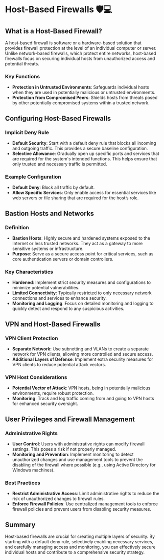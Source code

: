 # Host-Based Firewalls 🛡️💻

## What is a Host-Based Firewall?
A host-based firewall is software or a hardware-based solution that provides firewall protection at the level of an individual computer or server. Unlike network-based firewalls, which protect entire networks, host-based firewalls focus on securing individual hosts from unauthorized access and potential threats.

### Key Functions
- **Protection in Untrusted Environments**: Safeguards individual hosts when they are used in potentially malicious or untrusted environments.
- **Protection from Compromised Peers**: Shields hosts from threats posed by other potentially compromised systems within a trusted network.

## Configuring Host-Based Firewalls

### Implicit Deny Rule
- **Default Security**: Start with a default deny rule that blocks all incoming and outgoing traffic. This provides a secure baseline configuration.
- **Selective Allowance**: Gradually open up specific ports and services that are required for the system's intended functions. This helps ensure that only trusted and necessary traffic is permitted.

### Example Configuration
- **Default Deny**: Block all traffic by default.
- **Allow Specific Services**: Only enable access for essential services like web servers or file sharing that are required for the host’s role.

## Bastion Hosts and Networks

### Definition
- **Bastion Hosts**: Highly secure and hardened systems exposed to the Internet or less trusted networks. They act as a gateway to more sensitive systems or infrastructure.
- **Purpose**: Serve as a secure access point for critical services, such as core authentication servers or domain controllers.

### Key Characteristics
- **Hardened**: Implement strict security measures and configurations to minimize potential vulnerabilities.
- **Limited Connectivity**: Typically restricted to only necessary network connections and services to enhance security.
- **Monitoring and Logging**: Focus on detailed monitoring and logging to quickly detect and respond to any suspicious activities.

## VPN and Host-Based Firewalls

### VPN Client Protection
- **Separate Network**: Use subnetting and VLANs to create a separate network for VPN clients, allowing more controlled and secure access.
- **Additional Layers of Defense**: Implement extra security measures for VPN clients to reduce potential attack vectors.

### VPN Host Considerations
- **Potential Vector of Attack**: VPN hosts, being in potentially malicious environments, require robust protection.
- **Monitoring**: Track and log traffic coming from and going to VPN hosts for enhanced security oversight.

## User Privileges and Firewall Management

### Administrative Rights
- **User Control**: Users with administrative rights can modify firewall settings. This poses a risk if not properly managed.
- **Monitoring and Prevention**: Implement monitoring to detect unauthorized changes and use management tools to prevent the disabling of the firewall where possible (e.g., using Active Directory for Windows machines).

### Best Practices
- **Restrict Administrative Access**: Limit administrative rights to reduce the risk of unauthorized changes to firewall rules.
- **Enforce Firewall Policies**: Use centralized management tools to enforce firewall policies and prevent users from disabling security measures.

## Summary
Host-based firewalls are crucial for creating multiple layers of security. By starting with a default deny rule, selectively enabling necessary services, and carefully managing access and monitoring, you can effectively secure individual hosts and contribute to a comprehensive security strategy.